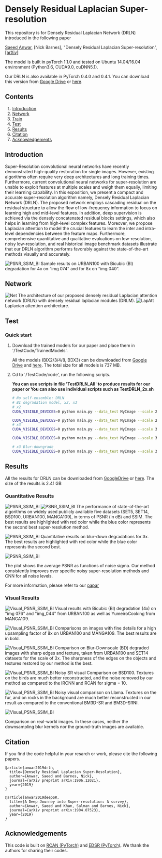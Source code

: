 # Densely Residual Laplacian Super-resolution
This repository is for Densely Residual Laplacian Network (DRLN) introduced in the following paper

[Saeed Anwar](https://saeed-anwar.github.io/), [Nick Barnes], "Densely Residual Laplacian Super-resolution", [[arXiv]](https://arxiv.org/abs/1906.12021)

The model is built in pyTorch 1.1.0 and tested on Ubuntu 14.04/16.04 environment (Python3.6, CUDA9.0, cuDNN5.1).

Our DRLN is also available in PyTorch 0.4.0 and 0.4.1. You can download this version from [Google Drive](https://drive.google.com/open?id=1I91VGposSoFq6UrWBuxCKbst6sMi1yhR) or [here](https://icedrive.net/0/cb986Jh8rh). 

## Contents
1. [Introduction](#introduction)
2. [Network](#network)
2. [Train](#train)
3. [Test](#test)
4. [Results](#results)
5. [Citation](#citation)
6. [Acknowledgements](#acknowledgements)

## Introduction
Super-Resolution convolutional neural networks have recently demonstrated high-quality restoration for single images.
However, existing algorithms often require very deep architectures and long training times. Furthermore, current convolutional neural
networks for super-resolution are unable to exploit features at multiple scales and weigh them equally, limiting their learning capability. In this exposition, we present a compact and accurate super-resolution algorithm namely, Densely Residual Laplacian Network
(DRLN). The proposed network employs cascading residual on the residual structure to allow the flow of low-frequency information to
focus on learning high and mid-level features. In addition, deep supervision is achieved via the densely concatenated residual blocks
settings, which also helps in learning from high-level complex features. Moreover, we propose Laplacian attention to model the crucial
features to learn the inter and intra-level dependencies between the feature maps. Furthermore, comprehensive quantitative and
qualitative evaluations on low-resolution, noisy low-resolution, and real historical image benchmark datasets illustrate that our DRLN
algorithm performs favorably against the state-of-the-art methods visually and accurately.

![PSNR_SSIM_BI](/Figs/front.PNG)
Sample results on URBAN100 with Bicubic (BI) degradation for 4x on “img 074” and for 8x on “img 040”.

## Network

![Net](/Figs/Net.PNG)
The architecture of our proposed densely residual Laplacian attention network (DRLN) with densely residual laplacian modules (DRLM).
![LapAtt](/Figs/LapAtt.PNG)
Laplacian attention architecture.

## Test
### Quick start
1. Download the trained models for our paper and place them in '/TestCode/TrainedModels'.

    All the models (BIX2/3/4/8, BDX3) can be downloaded from [Google Drive](https://drive.google.com/open?id=1MwRNAcUOBcS0w6Q7gGNZWYO_AP_svi7i) and [here](https://icedrive.net/0/a81sqSW91R). The total size for all models is 737 MB.

2. Cd to '/TestCode/code', run the following scripts.

    **You can use scripts in file 'TestDRLN_All' to produce results for our paper or You can also use individual scripts such as TestDRLN_2x.sh**

    ```bash
    # No self-ensemble: DRLN
    # BI degradation model, x2, x3
    # x2
   CUDA_VISIBLE_DEVICES=0 python main.py --data_test MyImage --scale 2 --model DRLN --n_feats 64 --pre_train ../TrainedModels/DRLN_BIX2/DRLN_BIX2.pt --test_only --save_results --chop --save 'DRLN_Set5' --testpath ../LR/LRBI --testset Set5
   
   CUDA_VISIBLE_DEVICES=0 python main.py --data_test MyImage --scale 2 --model DRLN --n_feats 64 --pre_train ../TrainedModels/DRLN_BIX2/DRLN_BIX2.pt --test_only --save_results --chop --save 'DRLN_Set14' --testpath ../LR/LRBI --testset Set14
    # x3
   CUDA_VISIBLE_DEVICES=0 python main.py --data_test MyImage --scale 3 --model DRLN --n_feats 64 --pre_train ../TrainedModels/DRLN_BIX3/DRLN_BIX3.pt --test_only --save_results --chop --save 'DRLN_Set5' --testpath ../LR/LRBI --testset Set5
   
   CUDA_VISIBLE_DEVICES=0 python main.py --data_test MyImage --scale 3 --model DRLN --n_feats 64 --pre_train ../TrainedModels/DRLN_BIX3/DRLN_BIX3.pt --test_only --save_results --chop --save 'DRLN_Set14' --testpath ../LR/LRBI --testset Set14
   
    # x3 Blur-downgrade 
   CUDA_VISIBLE_DEVICES=0 python main.py --data_test MyImage --scale 3 --model DRLN --n_feats 64 --pre_train ../TrainedModels/DRLN_BDX3/DRLN_BDX3.pt --test_only --save_results --chop --save 'DRLN_BD_Set5' --testpath ../LR/LRBD --testset Set5
    ```


## Results
All the results for DRLN can be downloaded from [GoogleDrive](https://drive.google.com/open?id=1NJ20pHYolkzTBDB2UUy7pvY9F9sIyqO2) or [here](https://icedrive.net/0/bcATKQGntn). The size of the results is 2.41 GB 

### Quantitative Results
![PSNR_SSIM_BI](/Figs/23_table.PNG)
![PSNR_SSIM_BI](/Figs/48_table.PNG)
The performance of state-of-the-art algorithms on widely used publicly available five datasets (SET5, SET14, BSD100, URBAN100, MANGA109), in terms of PSNR (in dB) and SSIM. The best results are highlighted with red color while the blue color represents the second best super-resolution method.


![PSNR_SSIM_BI](/Figs/BD_table.PNG)
Quantitative results on  blur-down degradations for 3x. The best results are highlighted with red color while the blue color represents the second best.


![PSNR_SSIM_BI](/Figs/noiseplot.PNG)

The plot shows the average PSNR as functions of noise sigma. Our method consistently improves over specific
noisy super-resolution methods and CNN for all noise levels.

For more information, please refer to our [papar](https://arxiv.org/pdf/1906.12021.pdf)

### Visual Results
![Visual_PSNR_SSIM_BI](/Figs/4x.PNG)
Visual results with Bicubic (BI) degradation (4x) on "img 076" and "img_044" from URBAN100 as well as YumeiroCooking from MANGA109.


![Visual_PSNR_SSIM_BI](/Figs/8x.PNG)
Comparisons on images with fine details for a high upsampling factor of 8x on URBAN100 and MANGA109. The best results are in bold.

![Visual_PSNR_SSIM_BI](/Figs/3x.PNG)
Comparison on Blur-Downscale (BD) degraded images with sharp edges and texture, taken from URBAN100 and SET14
datasets for the scale of 3x. The sharpness of the edges on the objects and textures restored by our method is the best.

![Visual_PSNR_SSIM_BI](/Figs/BSDNoisy.PNG)
Noisy SR visual Comparison on BSD100. Textures on the birds are much better reconstructed, and the noise removed by our method as
compared to the IRCNN and RCAN for sigma = 10.

![Visual_PSNR_SSIM_BI](/Figs/lamaNoisy.PNG)
Noisy visual comparison on Llama. Textures on the fur, and on rocks in the background are much better reconstructed in our result as
compared to the conventional BM3D-SR and BM3D-SRNI.

![Visual_PSNR_SSIM_BI](/Figs/real.PNG)

Comparison on real-world images. In these cases, neither the downsampling blur kernels nor the ground-truth images are available.


## Citation
If you find the code helpful in your resarch or work, please cite the following papers.
```
@article{anwar2019drln,
  title={Densely Residual Laplacian Super-Resolution},
  author={Anwar, Saeed and Barnes, Nick},
  journal={arXiv preprint arXiv:1906.12021},
  year={2019}
}

@article{anwar2019deepSR,
  title={A Deep Journey into Super-resolution: A survey},
  author={Anwar, Saeed and Khan, Salman and Barnes, Nick},
  journal={arXiv preprint arXiv:1904.07523},
  year={2019}
}
```
## Acknowledgements
This code is built on [RCAN (PyTorch)](https://github.com/yulunzhang/RCAN) and [EDSR (PyTorch)](https://github.com/thstkdgus35/EDSR-PyTorch). We thank the authors for sharing their codes.
